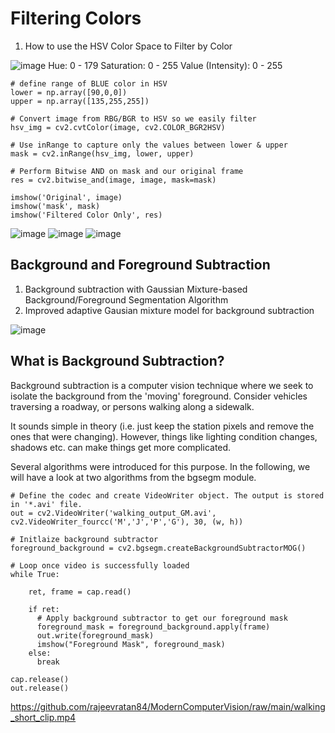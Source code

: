 # Filtering Colors
1. How to use the HSV Color Space to Filter by Color

![image](https://github.com/tan200224/Blog/assets/68765056/e1f40770-dc4d-4010-9fcc-f2648a23e3d8)
Hue: 0 - 179
Saturation: 0 - 255
Value (Intensity): 0 - 255


    # define range of BLUE color in HSV
    lower = np.array([90,0,0])
    upper = np.array([135,255,255])
    
    # Convert image from RBG/BGR to HSV so we easily filter
    hsv_img = cv2.cvtColor(image, cv2.COLOR_BGR2HSV)
    
    # Use inRange to capture only the values between lower & upper 
    mask = cv2.inRange(hsv_img, lower, upper)
    
    # Perform Bitwise AND on mask and our original frame
    res = cv2.bitwise_and(image, image, mask=mask)
    
    imshow('Original', image)  
    imshow('mask', mask)
    imshow('Filtered Color Only', res)
    
![image](https://github.com/tan200224/Blog/assets/68765056/bab02889-a88d-4368-8043-046dc17060a9)
![image](https://github.com/tan200224/Blog/assets/68765056/90ea4a9d-8e68-45b7-95e2-2ed777a4c2b2)
![image](https://github.com/tan200224/Blog/assets/68765056/7de1f16c-ab82-4421-a03d-0f7a7962df4a)


## Background and Foreground Subtraction
1. Background subtraction with Gaussian Mixture-based Background/Foreground Segmentation Algorithm
2. Improved adaptive Gausian mixture model for background subtraction

![image](https://github.com/tan200224/Blog/assets/68765056/d1e0b8ac-be29-4e71-b882-487ee70f5d71)


## What is Background Subtraction?
Background subtraction is a computer vision technique where we seek to isolate the background from the 'moving' foreground. Consider vehicles traversing a roadway, or persons walking along a sidewalk.

It sounds simple in theory (i.e. just keep the station pixels and remove the ones that were changing). However, things like lighting condition changes, shadows etc. can make things get more complicated.

Several algorithms were introduced for this purpose. In the following, we will have a look at two algorithms from the bgsegm module.

    # Define the codec and create VideoWriter object. The output is stored in '*.avi' file.
    out = cv2.VideoWriter('walking_output_GM.avi', cv2.VideoWriter_fourcc('M','J','P','G'), 30, (w, h))
    
    # Initlaize background subtractor
    foreground_background = cv2.bgsegm.createBackgroundSubtractorMOG()
    
    # Loop once video is successfully loaded
    while True:
        
        ret, frame = cap.read()
    
        if ret: 
          # Apply background subtractor to get our foreground mask
          foreground_mask = foreground_background.apply(frame)
          out.write(foreground_mask)
          imshow("Foreground Mask", foreground_mask)
        else:
          break
    
    cap.release()
    out.release()

https://github.com/rajeevratan84/ModernComputerVision/raw/main/walking_short_clip.mp4


